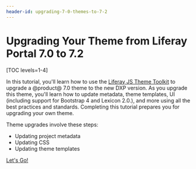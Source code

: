 ```yaml
---
header-id: upgrading-7-0-themes-to-7-2
---
```


# Upgrading Your Theme from Liferay Portal 7.0 to 7.2

[TOC levels=1-4]

In this tutorial, you'll learn how to use the [Liferay JS Theme Toolkit](https://github.com/liferay/liferay-js-themes-toolkit/tree/master/packages) 
to upgrade a @product@ 7.0 theme to the new DXP version. As you upgrade this theme, 
you'll learn how to update metadata, theme templates, UI (including support for 
Bootstrap 4 and Lexicon 2.0.), and more using all the best practices and 
standards. Completing this tutorial prepares you for upgrading your own theme. 

Theme upgrades involve these steps:

-  Updating project metadata
-  Updating CSS
-  Updating theme templates

<a class="go-link btn btn-primary" href="/docs/7-2/tutorials/-/knowledge_base/t/running-the-upgrade-task-for-7-0-themes">Let's Go!<span class="icon-circle-arrow-right"></span></a>
